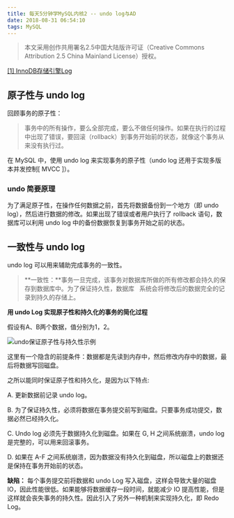 ```yaml
---
title: 每天5分钟学MySQL内核2 -- undo log与AD
date: 2018-08-31 06:54:10
tags: MySQL
---
```


> 本文采用创作共用署名2.5中国大陆版许可证（Creative Commons Attribution 2.5 China Mainland License）授权。

[[1] InnoDB存储引擎Log](https://blog.csdn.net/qiuyepiaoling/article/details/7838951)

## 原子性与 undo log

回顾事务的原子性：

>  事务中的所有操作，要么全部完成，要么不做任何操作。如果在执行的过程中出现了错误，要回滚（rollback）到事务开始前的状态，就像这个事务从来没有执行过。

在 MySQL 中，使用 undo log 来实现事务的原子性（undo log 还用于实现多版本并发控制[ MVCC ]）。

### undo 简要原理

为了满足原子性，在操作任何数据之前，首先将数据备份到一个地方（即 undo log），然后进行数据的修改。如果出现了错误或者用户执行了 rollback 语句，数据库可以利用 undo log 中的备份数据恢复到事务开始之前的状态。

## 一致性与 undo log

undo log 可以用来辅助完成事务的一致性。

> **一致性：**事务一旦完成，该事务对数据库所做的所有修改都会持久的保存到数据库中。为了保证持久性，数据库   系统会将修改后的数据完全的记录到持久的存储上。 

**用 undo Log 实现原子性和持久化的事务的简化过程**

假设有A、B两个数据，值分别为1，2。

![undo保证原子性与持久性示例](http://oi435vw1u.bkt.clouddn.com/undo%E4%BF%9D%E8%AF%81%E5%8E%9F%E5%AD%90%E6%80%A7%E4%B8%8E%E6%8C%81%E4%B9%85%E6%80%A7%E7%A4%BA%E4%BE%8B.jpg)

这里有一个隐含的前提条件：数据都是先读到内存中，然后修改内存中的数据，最后将数据写回磁盘。

之所以能同时保证原子性和持久化，是因为以下特点:

A. 更新数据前记录 undo log。

B. 为了保证持久性，必须将数据在事务提交前写到磁盘。只要事务成功提交，数据必然已经持久化。

C. Undo log 必须先于数据持久化到磁盘。如果在 G, H 之间系统崩溃，undo log 是完整的，可以用来回滚事务。

D. 如果在 A-F 之间系统崩溃，因为数据没有持久化到磁盘，所以磁盘上的数据还是保持在事务开始前的状态。

**缺陷：** 每个事务提交前将数据和 undo Log 写入磁盘，这样会导致大量的磁盘 IO，因此性能很低。如果能够将数据缓存一段时间，就能减少 IO 提高性能，但是这样就会丧失事务的持久性。因此引入了另外一种机制来实现持久化，即 Redo Log。